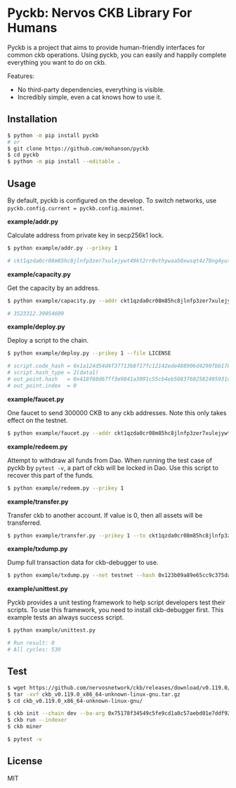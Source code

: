 # Pyckb: Nervos CKB Library For Humans

Pyckb is a project that aims to provide human-friendly interfaces for common ckb operations. Using pyckb, you can easily and happily complete everything you want to do on ckb.

Features:

- No third-party dependencies, everything is visible.
- Incredibly simple, even a cat knows how to use it.

## Installation

```sh
$ python -m pip install pyckb
# or
$ git clone https://github.com/mohanson/pyckb
$ cd pyckb
$ python -m pip install --editable .
```

## Usage

By default, pyckb is configured on the develop. To switch networks, use `pyckb.config.current = pyckb.config.mainnet`.

**example/addr.py**

Calculate address from private key in secp256k1 lock.

```sh
$ python example/addr.py --prikey 1

# ckt1qzda0cr08m85hc8jlnfp3zer7xulejywt49kt2rr0vthywaa50xwsqt4z78ng4yutl5u6xsv27ht6q08mhujf8s2r0n40
```

**example/capacity.py**

Get the capacity by an address.

```sh
$ python example/capacity.py --addr ckt1qzda0cr08m85hc8jlnfp3zer7xulejywt49kt2rr0vthywaa50xwsqt4z78ng4yutl5u6xsv27ht6q08mhujf8s2r0n40

# 3523312.39054609
```

**example/deploy.py**

Deploy a script to the chain.

```sh
$ python example/deploy.py --prikey 1 --file LICENSE

# script.code_hash = 0x1a124d54d4f37713b8f17fc12142ede488906d4290fbb178d7aad214977814ee
# script.hash_type = 2(data1)
# out_point.hash   = 0x418f60d67ff3e9841a3091c55cb4eb50837602582495931c372fff99f3107f38
# out_point.index  = 0
```

**example/faucet.py**

One faucet to send 300000 CKB to any ckb addresses. Note this only takes effect on the testnet.

```sh
$ python example/faucet.py --addr ckt1qzda0cr08m85hc8jlnfp3zer7xulejywt49kt2rr0vthywaa50xwsqt4z78ng4yutl5u6xsv27ht6q08mhujf8s2r0n40
```

**example/redeem.py**

Attempt to withdraw all funds from Dao. When running the test case of pyckb by `pytest -v`, a part of ckb will be locked in Dao. Use this script to recover this part of the funds.

```sh
$ python example/redeem.py --prikey 1
```

**example/transfer.py**

Transfer ckb to another account. If value is 0, then all assets will be transferred.

```sh
$ python example/transfer.py --prikey 1 --to ckt1qzda0cr08m85hc8jlnfp3zer7xulejywt49kt2rr0vthywaa50xwsqdrcaufs8qeu8wvvy0myyedek4vqad9qeq3gc4cf --value 100
```

**example/txdump.py**

Dump full transaction data for ckb-debugger to use.

```sh
$ python example/txdump.py --net testnet --hash 0x123b09a89e65cc9c375dab739c9c921f7067d0b205e563135bb5a1221f8948d9
```

**example/unittest.py**

Pyckb provides a unit testing framework to help script developers test their scripts. To use this framework, you need to install ckb-debugger first. This example tests an always success script.

```sh
$ python example/unittest.py

# Run result: 0
# All cycles: 539
```

## Test

```sh
$ wget https://github.com/nervosnetwork/ckb/releases/download/v0.119.0/ckb_v0.119.0_x86_64-unknown-linux-gnu.tar.gz
$ tar -xvf ckb_v0.119.0_x86_64-unknown-linux-gnu.tar.gz
$ cd ckb_v0.119.0_x86_64-unknown-linux-gnu/

$ ckb init --chain dev --ba-arg 0x75178f34549c5fe9cd1a0c57aebd01e7ddf9249e --ba-message 0xabcd
$ ckb run --indexer
$ ckb miner

$ pytest -v
```

## License

MIT
